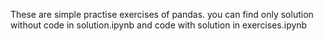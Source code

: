 These are simple practise exercises of pandas.
you can find only solution without code in solution.ipynb and code with solution in exercises.ipynb
